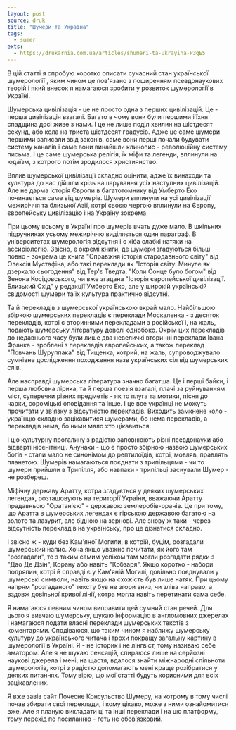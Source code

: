 ```yaml
---
layout: post
source: druk
title: "Шумери та Україна"
tags:
  - sumer
exts:
  - https://drukarnia.com.ua/articles/shumeri-ta-ukrayina-P3qE5
---
```

В цій статті я спробую коротко описати сучасний стан української шумерології , яким чином це пов'язано з поширенням псевдонаукових теорій і який внесок я намагаюся зробити у розвиток шумерології в Україні.

Шумерська цивілізація - це не просто одна з перших цивілізацій. Це - перша цивілізація взагалі. Багато в чому вони були першими і їхня спадщина досі живе з нами. І це не лише поділ хвилин на шістдесят секунд, або кола на триста шістдесят градусів. Адже це саме шумери першими записали звід законів, саме вони перші почали будувати систему каналів і саме вони винайшли клинопис - революційну систему письма. І це саме шумерська релігія, їх міфи та легенди, вплинули на юдаїзм, з котрого потім зродилося християнство.

Вплив шумерської цивілізації складно оцінити, адже їх винаходи та культура до нас дійшли крізь нашарування усіх наступних цивілізацій. Але не дарма історія Європи в багатотомнику від Умберто Еко починається саме від шумерів. Шумери вплинули на усі цивілізації межиріччя та близької Азії, котрі своєю чергою вплинули на Європу, європейську цивілізацію і на Україну зокрема.

При цьому всьому в Україні про шумерів вчать дуже мало. В шкільних підручниках усьому межиріччю виділяється один параграф. В університетах шумерологія відсутня і є хіба слабкі натяки на ассиріологію. Звісно, є окремі книги, де шумери згадуються більш повно - зокрема це книга "Справжня історія стародавнього світу" від Олексія Мустафіна, або такі переклади як "Історія світу. Минуле як дзеркало сьогодення" від Тер'є Тведта, "Коли Сонце було богом" від Зенона Косідовського, чи вже згадана "Історія європейської цивілізації. Близький Схід" у редакції Умберто Еко, але у широкій українській свідомості шумери та їх культура практично відсутні.

Та й перекладів з шумерської українською вкрай мало. Найбільшою збіркою шумерських перекладів є переклади Москаленка - з десяток перекладів, котрі є вторинними перекладами з російської і, на жаль, подають шумерську літературу доволі однобоко. Окрім цих перекладів до недавнього часу були лише два невеличкі вторинні переклади Івана Франка - зроблені з перекладів європейських, а також переклад "Повчань Шуруппака" від Тищенка, котрий, на жаль, супроводжувало сумнівне дослідження походження назв українських сіл від шумерських слів.

Але насправді шумерська література значно багатша. Це і перші байки, і перша любовна лірика, та й перша поезія взагалі, плачі за руйнуванням міст, суперечки різних предметів - як то плуга та мотики, пісня до чарки, сороміцькі оповідання та інше. І це все українці не можуть прочитати у зв'язку з відсутністю перекладів. Виходить замкнене коло - українцю складно зацікавитися шумерами, бо нема перекладів, а перекладів нема, бо ними мало хто цікавиться.

І цю культурну прогалину з радістю заповнюють різні псевдонауки або відверті нісенітниці. Анунаки - що є просто збірною назвою шумерських богів - стали мало не синонімом до рептилоїдів, котрі, мовляв, правлять планетою. Шумерів намагаються поєднати з трипільцями - чи то шумери прийшли в Трипілля, або навпаки - трипільці заснували Шумер - не розбереш.

Міфічну державу Аратту, котра згадується у деяких шумерських легендах, розташовують на території України, вважаючи Аратту прадавньою "Оратанією" - державою землеробів-орачів. Це при тому, що Аратта в шумерських легендах є гірською державою багатою на золото та лазурит, але бідною на зернові. Але знову ж таки - через відсутність перекладів на українську, про це дізнатися складно.

І звісно ж - куди без Кам'яної Могили, в котрій, буцім, розгадали шумерський напис. Хоча якщо уважно почитати, як його там "розгадали", то з таким самим успіхом там могли розгадати рядки з "Дао Де Дзін", Корану або навіть "Кобзаря". Якщо коротко - набори подряпин, котрі й справді є у Кам'яній Могилі, довільно поєднували у шумерські символи, навіть якщо на схожість був лише натяк. При цьому напрям "розгаданого" тексту був не згори вниз, чи зліва направо, а вздовж довільної кривої лінії, котра могла навіть перетинати сама себе.

Я намагаюся певним чином виправити цей сумний стан речей. Для цього я вивчаю шумерську, шукаю інформацію в англомовних джерелах і намагаюся подати власні переклади шумерських текстів з коментарями. Сподіваюся, що таким чином я наближу шумерську культуру до українського читача і трохи покращу загальну картину в шумерології в Україні. Я - не історик і не лінгвіст, тому називаю себе аматором. Але я не шукаю сенсацій, спираюся лише на серйозні наукові джерела і мені, на щастя, вдалося знайти міжнародні спільноти шумерологів, котрі з радістю допомагають мені краще розібратися у деяких питаннях. Тому вірю, що мої статті будуть корисними для всіх зацікавлених.

Я вже завів сайт Почесне Консульство Шумеру, на котрому в тому числі почав збирати свої переклади, і кому цікаво, може з ними ознайомитися вже. Але я планую викладати ці та інші переклади і на цю платформу, тому перехід по посиланню - геть не обов’язковий.